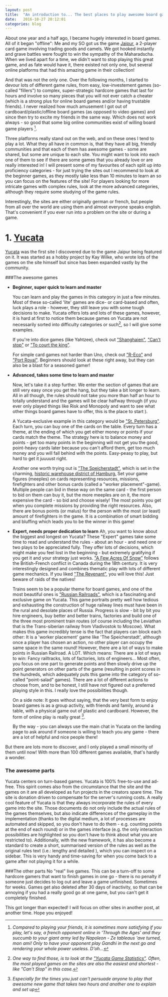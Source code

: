 ```yaml
---
layout: post
title:  "An introduction to... The best places to play awesome board games online! Part 1"
date:   2016-10-27 20:12:01
categories: blog
---
```


About one year and a half ago, I became hugely interested in board games. All of it began "offline": Me and my SO got us the game [Jaipur][jaipur], a 2-player card game involving trading goods and camels. We got hooked instantly and grave battles were fought to win the sympathy of the Maharadscha. When we lived apart for a time, we didn't want to stop playing this great game, and as fate would have it, there existed not only one, but several online platforms that had this amazing game in their collection!

And that was not the only one. Over the following months, I started to devour lots of different game rules, from easy, low-investement games (so-called "fillers") to complex, super-strategic hardcore games that last for hours and involve so many pieces that you will not ever catch a cheater (which is a strong plus for online board games and/or having trustable friends). I never realized how much amusement I got out of cardboard/plastic/offline board games (as opposed to video games) and since then try to excite my friends in the same way. Which does not work always - so good that some big online communities exist of willing board game players [^1].

Three platforms really stand out on the web, and on these ones I tend to play a lot. What they all have in common is, that they have all big, friendly communities and that each of them has awesome games - some are shared, but some are unique to each site. You might want to look into each one of them to see if there are some games that you already love or are really interested in! I will present some of my favourites of each split up into proficiency categories - for just trying the sites out I recommend to look at the beginner games, as they mostly take less than 10 minutes to learn an so you can focus on the features of the site! For players looking for more intricate games with complex rules, look at the more advanced categories, although they require some studying of the game rules.

Interestingly, the sites are either originally german or french, but people from all over the world are using them and almost everyone speaks english. That's convenient if you ever run into a problem on the site or during a game.

# 1. [Yucata][yucata]
[Yucata][yucata] was the first site I discovered due to the game Jaipur being featured on it. It was started as a hobby project by Kay Wilke, who wrote lots of the games on the site himself but since has been expanded vastly by the community.

###The awesome games

*   **Beginner, super quick to learn and master**

    You can learn and play the games in this category in just a few minutes. Most of these so-called 'lite' games are dice- or card-based and often, luck plays a role - however, they still leave you with some tough decisions to make. Yucata offers lots and lots of these games, however, it is hard at first to notice them because games on Yucata are not necessarily sorted into difficulty categories or such[^2], so I will give some examples.

    If you're into dice games (like Yahtzee), check out ["Shanghaien"][shangh], ["Can't stop"][cantst] or ["To court the king"][tocourt].

    For simple card games not harder than Uno, check out ["R-Eco"][reco] and ["Port Royal"][port]. Beginners should look at these right away, but they can also be a blast for a seasoned gamer!

*   **Advanced, takes some time to learn and master**

    Now, let's take it a step further. We enter the section of games that are still very easy once you get the hang, but they take a bit longer to learn. All in all though, the rules should not take you more than half an hour to totally understand and the games will be clear halfway through (if you ever only played things like Risk and Monopoly and want to see what other things board games have to offer, this is the place to start ).

    A Yucata-exclusive example in this category would be ["St. Petersburg"][peter]. Each turn, you can buy one of the cards on the table. Every turn has a theme, at the ending of which you get either money or points if your cards match the theme. The strategy here is to balance money and points - get too many points in the beginning will not get you the good, point-heavy cards later because you can't afford them, get too much money and you will fall behind with the points. Easy-peasy to play, but hard to get it juuuust right.

    Another one worth trying out is ["The Speicherstadt"][speicher], which is set in the charming, [historic warehouse district of Hamburg.][speicherstadtwiki] Set your game figures (meeples) on cards representing resources, missions, firefighters and other bonus cards (called a "worker placement"-game). Multiple people can bid in these way on the same card - the first person to bid on them can buy it, but the more meeples are on it, the more expensive the card - so bid and choose wisely! The most points you get when you complete missions by providing the right resources. Also, there are bonus points (or malus) for the person with the most (or least) amount of firefighters in the game. It is a combination of smart bidding and bluffing which leads you to be the winner in this game!

*   **Expert, needs proper dedication to learn**
    Ah, you want to know about the biggest and longest on Yucata? These "Expert" games take some time to read and understand the rules - about an hour - and need one or two plays to be appreciated fully. They offer lots of decisions, which might make you feel lost in the beginning - but extremely gratifying if you get it and your strategy just works. ["A Few Acres Of Snow"][acres] follows the British-French conflict in Canada during the 18th century. It is very interestingly designed and combines thematic play with lots of different game mechanics. If you liked ["The Revenant"][revenant], you will love this! Just beware of raids of the natives!

    Trains seem to be a popular theme for board games, and one of the most beautiful ones is ["Russian Railroads"][rrr], which is a fascinating and exclusive game on Yucata. This game portraits pretty well how tedious and exhausting the construction of huge railway lines must have been in the rural and desolate places of Russia. Progress is slow - bit by bit you hire engineers, buy better and better trains, factories and build one of the three most prominent train routes (of course including the Leviathan that is the Trans-siberian railway from Vladivostok to Moscow). What makes this game incredibly tense is the fact that players can block each other: It is a 'worker placement' game like 'The Speicherstadt', although once a player has chosen an action, no other player can occupy the same space in the same round! However, there are a lot of ways to make points in Russian Railroad. A LOT. Which means: There are a lot of ways to win: Fancy railtracks, lots of factories, lots of engineers... Most often, you focus on one part to generate points and then slowly drive up the point generators on other parts of the game (resulting in point scores in the hundreds, which adequately puts this game into the category of so-called "point-salad" games). There are a lot of different actions to choose from, and to be honest, I still have not figured out a preferred playing style in this. I really love the possibilities though.

    On a side note: It goes without saying, that the very best form to enjoy board games is as a group activity, with friends and family, around a table, with a physical game out of plastic and cardboard. However, the form of online play is really great [^3].

    By the way - you can always use the main chat in Yucata on the landing page to ask around if someone is willing to teach you any game - there are a lot of helpful and nice people there!

But there are lots more to discover, and I only played a small minority of them until now! With more than 100 different games available, that's hardly a wonder.


### The awesome parts
Yucata centers on turn-based games.
Yucata is 100% free-to-use and ad-free. This spirit comes also from the circumstance that the site and the games on it are all developed as fun projects in the creators spare time. The site is donation driven to compensate for the server's running costs.
A really cool feature of Yucata is that they always incorporate the rules of every game into the site. Those documents do not only include the actual rules of the games themselves, but also indicate differences of the gameplay in the implementation (thanks to the digital medium, a lot of processes are automated and skipped, so you don't have to do them - e.g. counting points at the end of each round) or in the games interface (e.g. the only interaction possibilities are highlighted so you don't have to think about what you are restricted to). Additionally, with the new framework, it has also become a standard to create a short, summarised version of the rules as well as the original rules text (i.e.: lengthy and detailed ), which you can inspect on a sidebar. This is very handy and time-saving for when you come back to a game after not playing it for a while.

###The other parts
No "real" live games. This can be a turn-off to some hardcore gamers that want to finish games in one go - there is no penalty if someone just decides to log out and leave a game unfinished. Sometimes for weeks. Games get also deleted after 30 days of inactivity, so that can be annoying if you had a really good go at one game, but you can't get it completely finished.

This got longer than expected! I will focus on other sites in another post, at another time. Hope you enjoyed!


[^1]: <i>Compared to playing your friends, it is sometimes more satisfying if you play, let's say, a french opponent online in 'Through the Ages' and they succumb to your giant army led by Napoleon - Ze tableaus 'ave turned, mon ami! Only to have your opponent play Gandhi in the next go and rendering your whole power useless. D'oh...</i>

[^2]: <i>One way to find those, is to look at the <a href="http://www.yucata.de/en/Statistics">"Yucata Game Statistics"</a>. Often, the most played games on the sites are also the easiest and shortest - like "Can't Stop" in this case.</i>

[^3]: <i>Especially for the times you just can't persuade anyone to play that awesome new game that takes two hours and another one to explain and set up</i>


[rrr]: http://www.yucata.de/en/Rules/RRR2
[acres]: http://www.yucata.de/en/Rules/FewAcresOfSnow
[revenant]: http://www.imdb.com/title/tt1663202/
[peter]: http://www.yucata.de/en/Rules/Petersburg
[speicher]: http://www.yucata.de/en/Rules/Speicherstadt
[speicherstadtwiki]: https://en.wikipedia.org/wiki/Speicherstadt

[shangh]:  http://www.yucata.de/en/Rules/Shanghaien  
[cantst]:  http://www.yucata.de/en/Rules/CantStop
[tocourt]: http://www.yucata.de/en/Rules/ToCourtTheKing
[reco]: http://www.yucata.de/en/Rules/REco
[port]: http://www.yucata.de/en/Rules/PortRoyal

[jaipur]:      http://www.gameworks.ch/2010/index.php?m=6
[yucata]: http://yucata.de
